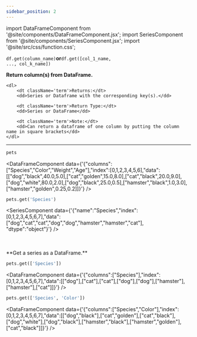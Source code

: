```yaml
---
sidebar_position: 2
---
```


import DataFrameComponent from '@site/components/DataFrameComponent.jsx';
import SeriesComponent from '@site/components/SeriesComponent.jsx';
import '@site/src/css/function.css';

<code>df.get(column_name)</code><strong>or</strong><code>df.get([col_1_name, ..., col_k_name])</code>

<div className='base'>
    <p><strong>Return column(s) from DataFrame.</strong></p>

    <dl>
        <dt className='term'>Returns:</dt>
        <dd>Series or Dataframe with the corresponding key(s).</dd>

        <dt className='term'>Return Type:</dt>
        <dd>Series or DataFrame</dd>

        <dt className='term'>Note:</dt>
        <dd>Can return a dataframe of one column by putting the column name in square brackets</dd>
    </dl>
</div>

---

```python
pets
```

<DataFrameComponent data={'{"columns":["Species","Color","Weight","Age"],"index":[0,1,2,3,4,5,6],"data":[["dog","black",40.0,5.0],["cat","golden",15.0,8.0],["cat","black",20.0,9.0],["dog","white",80.0,2.0],["dog","black",25.0,0.5],["hamster","black",1.0,3.0],["hamster","golden",0.25,0.2]]}'} />

```python
pets.get('Species')
```
<SeriesComponent data={'{"name":"Species","index":[0,1,2,3,4,5,6,7],"data":["dog","cat","cat","dog","dog","hamster","hamster","cat"], "dtype":"object"}'} /> 

<p><br></br> **Get a series as a DataFrame.** </p>

```python
pets.get(['Species'])
```
<DataFrameComponent data={'{"columns":["Species"],"index":[0,1,2,3,4,5,6,7],"data":[["dog"],["cat"],["cat"],["dog"],["dog"],["hamster"],["hamster"],["cat"]]}'} />

```python
pets.get(['Species', 'Color'])
```
<DataFrameComponent data={'{"columns":["Species","Color"],"index":[0,1,2,3,4,5,6,7],"data":[["dog","black"],["cat","golden"],["cat","black"],["dog","white"],["dog","black"],["hamster","black"],["hamster","golden"],["cat","black"]]}'} />